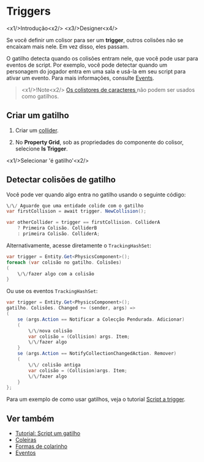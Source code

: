 # Triggers

<x1\/>Introdução<x2\/>
<x3\/>Designer<x4\/>

Se você definir um colisor para ser um **trigger**, outros colisões não se encaixam mais nele. Em vez disso, eles passam.

O gatilho detecta quando os colisões entram nele, que você pode usar para eventos de script. Por exemplo, você pode detectar quando um personagem do jogador entra em uma sala e usá-la em seu script para ativar um evento. Para mais informações, consulte [Events](../scripts/events.md).

> <x1\/>!Note<x2\/>
> [ Os colistores de caracteres ](characters.md) não podem ser usados como gatilhos.

## Criar um gatilho

1. Criar um [collider](colliders.md).

2. No **Property Grid**, sob as propriedades do componente do colisor, selecione **Is Trigger**.

<x1\/>Selecionar 'é gatilho'<x2\/>

## Detectar colisões de gatilho

Você pode ver quando algo entra no gatilho usando o seguinte código:

```cs
\/\/ Aguarde que uma entidade colide com o gatilho
var firstCollision = await trigger. NewCollision();

var otherCollider = trigger == firstCollision. ColliderA
    ? Primeira Colisão. ColliderB
    : primeira Colisão. ColliderA;
```

Alternativamente, acesse diretamente o `TrackingHashSet`:

```cs
var trigger = Entity.Get<PhysicsComponent>();
foreach (var colisão no gatilho. Colisões)
(
    \/\/fazer algo com a colisão
}
```

Ou use os eventos `TrackingHashSet`:

```cs
var trigger = Entity.Get<PhysicsComponent>();
gatilho. Colisões. Changed += (sender, args) =>
(
    se (args.Action == Notificar a Colecção Pendurada. Adicionar)
    (
        \/\/nova colisão
        var colisão = (Collision) args. Item;
        \/\/fazer algo
    }
    se (args.Action == NotifyCollectionChangedAction. Remover)
    (
        \/\/ colisão antiga
        var colisão = (Collision)args. Item;
        \/\/fazer algo
    }
};
```

Para um exemplo de como usar gatilhos, veja o tutorial [Script a trigger](script-a-trigger.md).

## Ver também

* [Tutorial: Script um gatilho](script-a-trigger.md)
* [Coleiras](colliders.md)
* [Formas de colarinho](collider-shapes.md)
* [Eventos](../scripts/events.md)